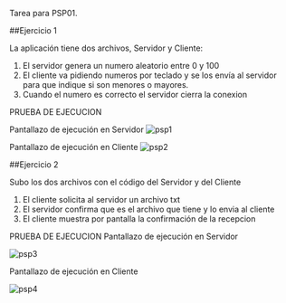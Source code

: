 ﻿
Tarea para PSP01.

##Ejercicio 1

La aplicación tiene dos archivos, Servidor y Cliente:

1. El servidor genera un numero aleatorio entre 0 y 100
2. El cliente va pidiendo numeros por teclado y se los envía al servidor para que indique si son menores o mayores. 
3. Cuando el numero es correcto el servidor cierra la conexion


PRUEBA DE EJECUCION

Pantallazo de ejecución en Servidor
![psp1](https://user-images.githubusercontent.com/15859290/53694167-39cdc780-3dab-11e9-91b3-4ec699d98b36.jpg)

Pantallazo de ejecución en Cliente
![psp2](https://user-images.githubusercontent.com/15859290/53694170-50741e80-3dab-11e9-878a-6290290e51fe.jpg)


##Ejercicio 2

Subo los dos archivos con el código del Servidor y del Cliente

1. El cliente solicita al servidor un archivo txt 
2. El servidor confirma que es el archivo que tiene y lo envia al cliente
3. El cliente muestra por pantalla la confirmación de la recepcion

PRUEBA DE EJECUCION
Pantallazo de ejecución en Servidor

![psp3](https://user-images.githubusercontent.com/15859290/53694230-0e97a800-3dac-11e9-8fe7-db720ae202ce.jpg)


Pantallazo de ejecución en Cliente

![psp4](https://user-images.githubusercontent.com/15859290/53694240-3129c100-3dac-11e9-9eac-59c5c67d3936.jpg)
